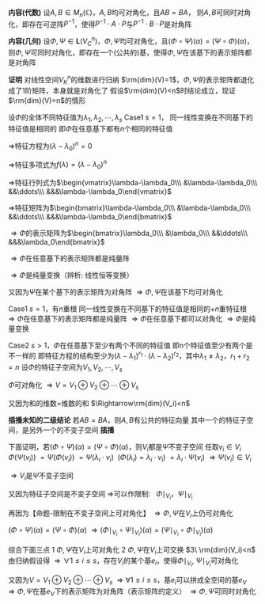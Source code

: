 **内容(代数)**
设$A,B\in M_n(\mathbb{C})$，$A,B$均可对角化，且$AB=BA$，
则$A,B$可同时对角化，即存在可逆阵$P^{-1}$，使得$P^{-1}\cdot A\cdot P$与$P^{-1}\cdot B\cdot P$是对角阵

**内容(几何)**
设$\Phi,\Psi\in\mathbf{L}(V_C^n)$，$\Phi,\Psi$均可对角化，且$(\Phi\circ\Psi)(\alpha)=(\Psi\circ\Phi)(\alpha)$，
则$\Phi,\Psi$可同时对角化，即存在一个(公共的)基，使得$\Phi,\Psi$在该基下的表示矩阵都是对角阵

**证明**
对线性空间$V_K^n$的维数进行归纳
$\rm{dim}(V)=1$，$\Phi,\Psi$的表示矩阵都退化成了1阶矩阵，本身就是对角化了
假设$\rm{dim}(V)<n$时结论成立，现证$\rm{dim}(V)=n$的情形

设$\Phi$的全体不同特征值为$\lambda_1,\lambda_2,\cdots,\lambda_s$
Case1 $s=1$，
同一线性变换在不同基下的特征值是相同的
即$\Phi$在任意基下都有$n$个相同的特征值

$\Rightarrow$特征方程为$(\lambda-\lambda_0)^n=0$

$\Rightarrow$特征多项式为$f(\lambda)=(\lambda-\lambda_0)^n$

$\Rightarrow$特征行列式为$\begin{vmatrix}\lambda-\lambda_0\\\ &\lambda-\lambda_0\\\ &&\ddots\\\ &&&\lambda-\lambda_0\end{vmatrix}$

$\Rightarrow$特征矩阵为$\begin{bmatrix}\lambda-\lambda_0\\\ &\lambda-\lambda_0\\\ &&\ddots\\\ &&&\lambda-\lambda_0\end{bmatrix}$

$\Rightarrow\Phi$的表示矩阵为$\begin{bmatrix}\lambda_0\\\ &\lambda_0\\\ &&\ddots\\\ &&&\lambda_0\end{bmatrix}$

$\Rightarrow\Phi$在任意基下的表示矩阵都是纯量阵

$\Rightarrow \Phi$是纯量变换（辨析: 线性恒等变换）

又因为$\Psi$在某个基下的表示矩阵为对角阵
$\Rightarrow\Phi,\Psi$在该基下均可对角化

Case1 $s=1$，有$n$重根
同一线性变换在不同基下的特征值是相同的+$n$重特征根
$\Rightarrow\Phi$在任意基下的表示矩阵都是纯量阵
$\Rightarrow\Phi$在任意基下都可以对角化
$\Rightarrow\Phi$是纯量变换

Case2 $s>1$，$\Phi$在任意基下至少有两个不同的特征值
即n个特征值至少有两个是不一样的
即特征方程的结构至少为$(\lambda-\lambda_1)^{r_1}
\cdot(\lambda-\lambda_2)^{r_2}$，其中$\lambda_1\neq\lambda_2$，$r_1+r_2=n$
设$\Phi$的特征子空间为$V_1,V_2,\cdots,V_s$

$\Phi$可对角化
$\Rightarrow V=V_1\oplus V_2\oplus\cdots\oplus V_s$

又因为和的维数=维数的和
$\Rightarrow\rm{dim}(V_i)<n$

**插播未知的二级结论**
若$AB=BA$，则$A,B$有公共的特征向量
其中一个的特征子空间，是另外一个的不变子空间
**插播**

下面证明，若$(\Phi\circ\Psi)(\alpha)=(\Psi\circ\Phi)(\alpha)$，则$V_i$都是$\Psi$不变子空间
任取$v_i\in V_i$
$\Phi(\Psi(v_i))$
$=\Psi(\Phi(v_i))$
$=\Psi(\lambda_i\cdot v_i)\enspace(\Phi(\lambda_i)=\lambda_i\cdot v_i)$
$=\lambda_i\cdot\Psi(v_i)$
$\Rightarrow \Psi(v_i)\in V_i$

$\Rightarrow V_i$是$\Psi$不变子空间

又因为特征子空间是不变子空间
$\Rightarrow$可以作限制:$\enspace$ $\Phi\mid_{V_i}$，$\Psi\mid_{V_i}$

再因为【命题-限制在不变子空间上可对角化】
$\Rightarrow\Phi, \Psi$在$V_i$上仍可对角化

$(\Phi\circ\Psi)(\alpha)=(\Psi\circ\Phi)(\alpha)$
$\Rightarrow(\Phi\mid_{V_i}\circ\Psi\mid_{V_i})(\alpha)=(\Psi\mid_{V_i}\circ\Phi\mid_{V_i})(\alpha)$

综合下面三点
$1\ \Phi, \Psi$在$V_i$上可对角化
$2\ \Phi, \Psi$在$V_i$上可交换
$3\ \rm{dim}(V_i)<n$
由归纳假设得
$\Rightarrow\forall 1\le i\le s$，存在$V_i$的某个基$e_i$，使得$\Phi\mid_{V_i},\ \Psi\mid_{V_i}$可对角化

又因为$V=V_1\oplus V_2\oplus\cdots\oplus V_s$
$\Rightarrow\forall 1\le i\le s$，基$e_i$可以拼成全空间的基$e_V$
$\Rightarrow\Phi,\Psi$在基$e_V$下的表示矩阵为对角阵（表示矩阵的定义）
$\Rightarrow\Phi,\Psi$可同时对角化
